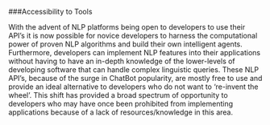 ###Accessibility to Tools

With the advent of NLP platforms being open to developers to use their API’s it is now possible for novice developers to harness the computational power of proven NLP algorithms and build their own intelligent agents. Furthermore, developers can implement NLP features into their applications without having to have an in-depth knowledge of the lower-levels of developing software that can handle complex linguistic queries. These NLP API’s, because of the surge in ChatBot popularity, are mostly free to use and provide an ideal alternative to developers who do not want to ‘re-invent the wheel’. This shift has provided a broad spectrum of opportunity to developers who may have once been prohibited from implementing applications because of a lack of resources/knowledge in this area. 


